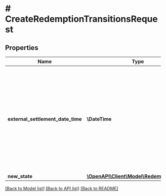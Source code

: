 # # CreateRedemptionTransitionsRequest

## Properties

Name | Type | Description | Notes
------------ | ------------- | ------------- | -------------
**external_settlement_date_time** | **\DateTime** | Date and time when the reward redemption was settled on your external platform.  Pass this field if you handle the reward redemption outside of Marqeta&#39;s credit platform. | [optional]
**new_state** | [**\OpenAPI\Client\Model\RedemptionStatus**](RedemptionStatus.md) |  |

[[Back to Model list]](../../README.md#models) [[Back to API list]](../../README.md#endpoints) [[Back to README]](../../README.md)
